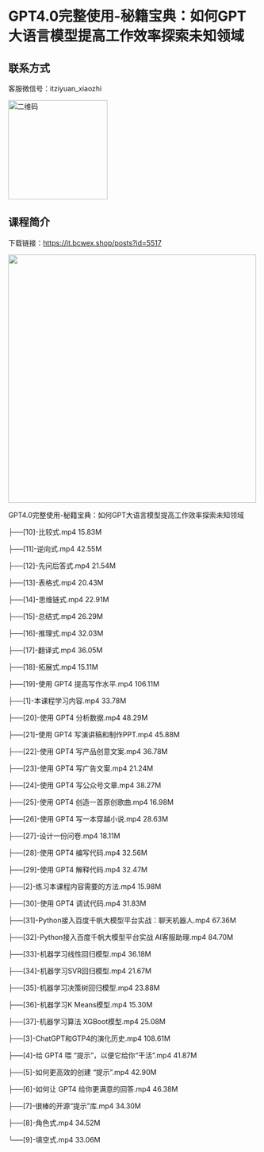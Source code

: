 # GPT4.0完整使用-秘籍宝典：如何GPT大语言模型提高工作效率探索未知领域

## 联系方式

客服微信号：itziyuan_xiaozhi

<img src="https://ziyuanyun.oss-cn-guangzhou.aliyuncs.com/common/20240614073449/666b82192834a.jpg" width="200" height="200" alt="二维码">

## 课程简介

下载链接：https://it.bcwex.shop/posts?id=5517

<img src="https://ziyuanyun.oss-cn-guangzhou.aliyuncs.com/yun/20241201162756/674c1e0c40c59.jpg" width="500" alt="">

  GPT4.0完整使用-秘籍宝典：如何GPT大语言模型提高工作效率探索未知领域



 ├──[10]-比较式.mp4 15.83M

 ├──[11]-逆向式.mp4 42.55M

 ├──[12]-先问后答式.mp4 21.54M

 ├──[13]-表格式.mp4 20.43M

 ├──[14]-思维链式.mp4 22.91M

 ├──[15]-总结式.mp4 26.29M

 ├──[16]-推理式.mp4 32.03M

 ├──[17]-翻译式.mp4 36.05M

 ├──[18]-拓展式.mp4 15.11M

 ├──[19]-使用 GPT4 提高写作水平.mp4 106.11M

 ├──[1]-本课程学习内容.mp4 33.78M

 ├──[20]-使用 GPT4 分析数据.mp4 48.29M

 ├──[21]-使用 GPT4 写演讲稿和制作PPT.mp4 45.88M

 ├──[22]-使用 GPT4 写产品创意文案.mp4 36.78M

 ├──[23]-使用 GPT4 写广告文案.mp4 21.24M

 ├──[24]-使用 GPT4 写公众号文章.mp4 38.27M

 ├──[25]-使用 GPT4 创造一首原创歌曲.mp4 16.98M

 ├──[26]-使用 GPT4 写一本穿越小说.mp4 28.63M

 ├──[27]-设计一份问卷.mp4 18.11M

 ├──[28]-使用 GPT4 编写代码.mp4 32.56M

 ├──[29]-使用 GPT4 解释代码.mp4 32.47M

 ├──[2]-练习本课程内容需要的方法.mp4 15.98M

 ├──[30]-使用 GPT4 调试代码.mp4 31.83M

 ├──[31]-Python接入百度千帆大模型平台实战：聊天机器人.mp4 67.36M

 ├──[32]-Python接入百度千帆大模型平台实战 AI客服助理.mp4 84.70M

 ├──[33]-机器学习线性回归模型.mp4 36.18M

 ├──[34]-机器学习SVR回归模型.mp4 21.67M

 ├──[35]-机器学习决策树回归模型.mp4 23.88M

 ├──[36]-机器学习K Means模型.mp4 15.30M

 ├──[37]-机器学习算法 XGBoot模型.mp4 25.08M

 ├──[3]-ChatGPT和GTP4的演化历史.mp4 108.61M

 ├──[4]-给 GPT4 喂 “提示”，以便它给你“干活”.mp4 41.87M

 ├──[5]-如何更高效的创建 “提示”.mp4 42.90M

 ├──[6]-如何让 GPT4 给你更满意的回答.mp4 46.38M

 ├──[7]-很棒的开源“提示”库.mp4 34.30M

 ├──[8]-角色式.mp4 34.52M

 └──[9]-填空式.mp4 33.06M

  